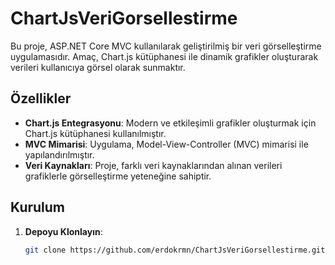 # ChartJsVeriGorsellestirme

Bu proje, ASP.NET Core MVC kullanılarak geliştirilmiş bir veri görselleştirme uygulamasıdır. Amaç, Chart.js kütüphanesi ile dinamik grafikler oluşturarak verileri kullanıcıya görsel olarak sunmaktır.

## Özellikler

- **Chart.js Entegrasyonu**: Modern ve etkileşimli grafikler oluşturmak için Chart.js kütüphanesi kullanılmıştır.
- **MVC Mimarisi**: Uygulama, Model-View-Controller (MVC) mimarisi ile yapılandırılmıştır.
- **Veri Kaynakları**: Proje, farklı veri kaynaklarından alınan verileri grafiklerle görselleştirme yeteneğine sahiptir.

## Kurulum

1. **Depoyu Klonlayın**:

   ```bash
   git clone https://github.com/erdokrmn/ChartJsVeriGorsellestirme.git
